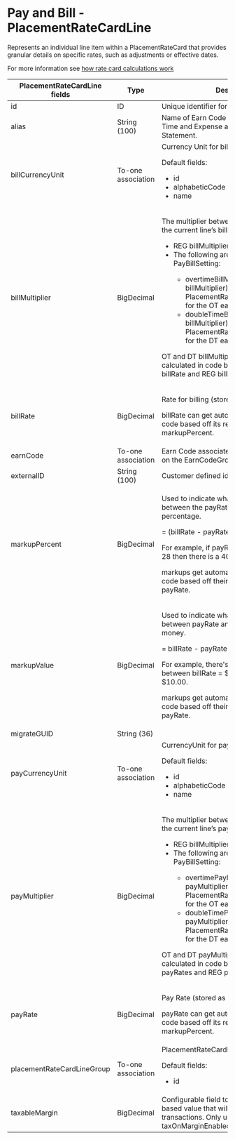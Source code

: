 # Pay and Bill - PlacementRateCardLine

Represents an individual line item within a PlacementRateCard that provides granular details on specific rates, such as adjustments or effective dates.

For more information see [how rate card calculations work](https://bullhorn.github.io/Rate-Card-Entities-and-Calculations/)

<table>
    <colgroup>
        <col width="20%" />
        <col width="20%" />
        <col width="20%" />
        <col width="20%" />
        <col width="20%" />
    </colgroup>
    <thead>
        <tr class="header">
            <th>PlacementRateCardLine fields</th>
            <th>Type</th>
            <th>Description</th>
            <th>Not null</th>
            <th>Read-only</th>
        </tr>
    </thead>
    <tbody>
        <tr class="even">
            <td>id</td>
            <td>ID</td>
            <td>Unique identifier for this entity.</td>
            <td>X</td>
            <td>X</td>
        </tr>
        <tr class="odd">
            <td>alias</td>
            <td>String (100)</td>
            <td>Name of Earn Code that will be displayed in Time and Expense and on the Invoice Statement.</td>
            <td>X</td>
            <td></td>
        </tr>
        <tr class="even">
            <td>billCurrencyUnit</td>
            <td>To-one association</td>
            <td>Currency Unit for billing.
                <p>Default fields:</p>
                <ul>
                    <li>id</li>
                    <li>alphabeticCode</li>
                    <li>name</li>
                </ul>                
            </td>
            <td></td>
            <td></td>
        </tr>
        <tr class="odd">
            <td>billMultiplier</td>
            <td>BigDecimal</td>
            <td>
                <p>The multiplier between the REG billRate and the current line’s billRate.</p>
                <ul>
                    <li>REG billMultiplier is always 1 (read only)</li>
                    <li>The following are defaulted from PayBillSetting:</li>
                        <ul>
                            <li>overtimeBillMultiplier (OT billMultiplier) - Set on PlacementRateCardLine.billMultiplier for the OT earnCode</li>
                            <li>doubleTimeBillMultiplier (DT billMultiplier) - Set on PlacementRateCardLine.billMultiplier for the DT earnCode</li>
                        </ul>
                </ul>
                <p>OT and DT billMultipliers get automatically calculated in code based off their respective billRate and REG billRate.</p>
            </td>
            <td></td>
            <td></td>
        </tr>
        <tr class="even">
            <td>billRate</td>
            <td>BigDecimal</td>
            <td>
                <p>Rate for billing (stored as an hourly rate).</p>
                <p>billRate can get automatically calculated in code based off its respective payRate and markupPercent.</p>
            </td>
            <td>X</td>
            <td></td>
        </tr>
        <tr class="odd">
            <td>earnCode</td>
            <td>To-one association</td>
            <td>Earn Code associated with the line, based on the EarnCodeGroup.</td>
            <td>X</td>
            <td></td>
        </tr>
        <tr class="even">
            <td>externalID</td>
            <td>String (100)</td>
            <td>Customer defined identifier.</td>
            <td></td>
            <td></td>
        </tr>
        <tr class="odd">
            <td>markupPercent</td>
            <td>BigDecimal</td>
            <td>
                <p>Used to indicate what the difference is between the payRate and billRate as a percentage.</p>
                <p>= (billRate - payRate) / payRate</p>
                <p>For example, if payRate = 20 and billRate = 28 then there is a 40% markup.</p>
                <p>markups get automatically calculated in code based off their respective billRate and payRate.</p>
            </td>
            <td></td>
            <td></td>
        </tr>
        <tr class="even">
            <td>markupValue</td>
            <td>BigDecimal</td>
            <td>
                <p>Used to indicate what the difference is between payRate and billRate displayed as money.</p>
                <p>= billRate - payRate</p>
                <p>For example, there's a $10.00 difference between billRate = $20.00 and payRate = $10.00.</p>
                <p>markups get automatically calculated in code based off their respective billRate and payRate.</p>
            </td>
            <td></td>
            <td>X</td>
        </tr>
        <tr class="odd">
            <td>migrateGUID</td>
            <td>String (36)</td>
            <td></td>
            <td></td>
            <td></td>
        </tr>
        <tr class="even">
            <td>payCurrencyUnit</td>
            <td>To-one association</td>
            <td>CurrencyUnit for payroll.
                <p>Default fields:</p>
                <ul>
                    <li>id</li>
                    <li>alphabeticCode</li>
                    <li>name</li>
                </ul>                
            </td>
            <td></td>
            <td></td>
        </tr>
        <tr class="odd">
            <td>payMultiplier</td>
            <td>BigDecimal</td>
            <td>
            <p>The multiplier between the REG payRate and the current line’s payRate.</p>
                <ul>
                    <li>REG billMultiplier is always 1 (read only)</li>
                    <li>The following are defaulted from PayBillSetting:</li>
                        <ul>
                            <li>overtimePayMultiplier (OT payMultiplier) - Set on PlacementRateCardLine.payMultiplier  for the OT earnCode</li>
                            <li>doubleTimePayMultiplier (DT payMultiplier) - Set on PlacementRateCardLine.payMultiplier  for the DT earnCode</li>
                        </ul>
                </ul>
                <p>OT and DT payMultipliers get automatically calculated in code based off their respective payRates and REG payRate.</p>
            <td></td>
            <td></td>
        </tr>
        <tr class="even">
            <td>payRate</td>
            <td>BigDecimal</td>
            <td>
                <p>Pay Rate (stored as an hourly rate).</p>
                <p>payRate can get automatically calculated in code based off its respective billRate and markupPercent.</p>
            </td>
            <td>X</td>
            <td></td>
        </tr>
        <tr class="odd">
            <td>placementRateCardLineGroup</td>
            <td>To-one association</td>
            <td>PlacementRateCardLineGroup.
                <p>Default fields:</p>
                <ul>
                    <li>id</li>
                </ul>                              
            </td>
            <td></td>
            <td></td>
        </tr>
        <tr class="even">
            <td>taxableMargin</td>
            <td>BigDecimal</td>
            <td>Configurable field to store percentage based value that will calculate taxes on transactions. Only used in conjunction with taxOnMarginEnabled on Sales Tax Group.</td>
            <td><br/></td>
            <td><br/></td>
        </tr>
    </tbody>
</table>
